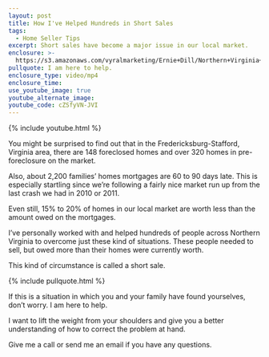 ```yaml
---
layout: post
title: How I've Helped Hundreds in Short Sales
tags:
  - Home Seller Tips
excerpt: Short sales have become a major issue in our local market.
enclosure: >-
  https://s3.amazonaws.com/vyralmarketing/Ernie+Dill/Northern+Virginia+Real+Estate+Team+Stuck+in+a+short+sale.mp4
pullquote: I am here to help.
enclosure_type: video/mp4
enclosure_time:
use_youtube_image: true
youtube_alternate_image:
youtube_code: cZSfyVN-JVI
---
```



{% include youtube.html %}

You might be surprised to find out that in the Fredericksburg-Stafford, Virginia area, there are 148 foreclosed homes and over 320 homes in pre-foreclosure on the market.

Also, about 2,200 families’ homes mortgages are 60 to 90 days late. This is especially startling since we’re following a fairly nice market run up from the last crash we had in 2010 or 2011.

Even still, 15% to 20% of homes in our local market are worth less than the amount owed on the mortgages.

I’ve personally worked with and helped hundreds of people across Northern Virginia to overcome just these kind of situations. These people needed to sell, but owed more than their homes were currently worth.

This kind of circumstance is called a short sale.

{% include pullquote.html %}

If this is a situation in which you and your family have found yourselves, don’t worry. I am here to help.

I want to lift the weight from your shoulders and give you a better understanding of how to correct the problem at hand.

Give me a call or send me an email if you have any questions.